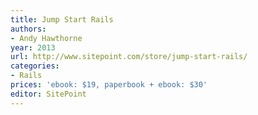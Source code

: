 ```yaml
---
title: Jump Start Rails
authors:
- Andy Hawthorne
year: 2013
url: http://www.sitepoint.com/store/jump-start-rails/
categories:
- Rails
prices: 'ebook: $19, paperbook + ebook: $30'
editor: SitePoint
---
```

